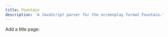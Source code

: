 ```yaml
---
title: Fountain
description: 'A JavaScript parser for the screenplay format Fountain.'
---
```


<nuxt-img src='/uploads/code/fountain.png' sizes='sm:50vw md:20vw lg:20vw' class='mx-auto'></nuxt-img>

<div class='w-max mx-auto'>
  <nuxt-img src='/uploads/code/javascript.png' sizes='sm:20vw md:10vw lg:10vw' class='inline-block mx-5'></nuxt-img>
  <nuxt-img src='/uploads/code/vue.png' sizes='sm:20vw md:10vw lg:10vw' class='inline-block mx-5'></nuxt-img>
  <nuxt-img src='/uploads/code/nuxt.png' sizes='sm:20vw md:10vw lg:10vw' class='inline-block mx-5'></nuxt-img>
</div>

<fountain-screenplay>
<template>
INT. MUSIC ROOM - EVENING

CASSANDRA (CONT'D)
(sign language)
What are we going to do?

David pulls a leaf of paper from his pocket.

He flattens it out onto the music sheet holder of the piano.

DAVID
(sign language)
Ben's work. He's a little genius.

Ben's drawing displays David sketching and Cassandra playing the piano.

DAVID (CONT'D)
(sign language)
We'll put on a proper show for you.
</template>
</fountain-screenplay>

Add a title page:

<fountain-screenplay title>
<template>
Title: A Silent Musical
Credit: written by
Author: Thom Bruce
Draft Date: 2010-06-06
</template>
</fountain-screenplay>